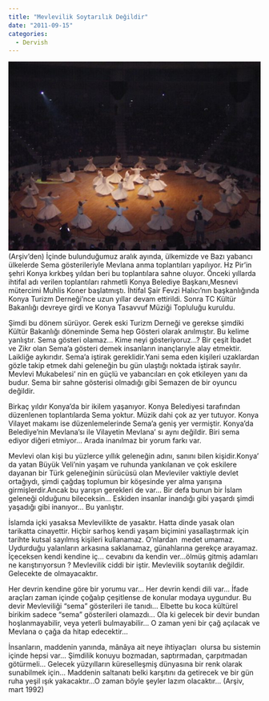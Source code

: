 ```yaml
---
title: "Mevlevilik Soytarılık Değildir"
date: "2011-09-15"
categories: 
  - Dervish
---
```


[![800px_mevleviler1.jpg](../uploads/2011/09/800px_mevleviler1.jpg)](../uploads/2011/09/800px_mevleviler1.jpg "800px_mevleviler1.jpg")(Arşiv’den) İçinde bulunduğumuz aralık ayında, ülkemizde ve Bazı yabancı ülkelerde Sema gösterileriyle Mevlana anma toplantıları yapılıyor. Hz Pir’in şehri Konya kırkbeş yıldan beri bu toplantılara sahne oluyor. Önceki yıllarda ihtifal adı verilen toplantıları rahmetli Konya Belediye Başkanı,Mesnevi mütercimi Muhlis Koner başlatmıştı. İhtifal Şair Fevzi Halıcı’nın başkanlığında Konya Turizm Derneği’nce uzun yıllar devam ettirildi. Sonra TC Kültür Bakanlığı devreye girdi ve Konya Tasavvuf Müziği Topluluğu kuruldu.

Şimdi bu dönem sürüyor. Gerek eski Turizm Derneği ve gerekse şimdiki Kültür Bakanlığı döneminde Sema hep Gösteri olarak anılmıştır. Bu kelime yanlıştır. Sema gösteri olamaz... Kime neyi gösteriyoruz...? Bir çeşit İbadet ve Zikr olan Sema’a gösteri demek insanların inançlarıyle alay etmektir. Laikliğe aykırıdır. Sema’a iştirak gereklidir.Yani sema eden kişileri uzaklardan gözle takip etmek dahi geleneğin bu gün ulaştığı noktada iştirak sayılır. Mevlevi Mukabelesi’ nin en güçlü ve yabancıları en çok etkileyen yanı da budur. Sema bir sahne gösterisi olmadığı gibi Semazen de bir oyuncu değildir.

Birkaç yıldır Konya’da bir ikilem yaşanıyor. Konya Belediyesi tarafından düzenlenen toplantılarda Sema yoktur. Müzik dahi çok az yer tutuyor. Konya Vilayet makamı ise düzenlemelerinde Sema’a geniş yer vermiştir. Konya’da Belediye’nin Mevlana’sı ile Vilayetin Mevlana’ sı aynı değildir. Biri sema ediyor diğeri etmiyor... Arada inanılmaz bir yorum farkı var.

Mevlevi olan kişi bu yüzlerce yıllık geleneğin adını, sanını bilen kişidir.Konya’ da yatan Büyük Veli’nin yaşam ve ruhunda yankılanan ve çok eskilere dayanan bir Türk geleneğinin sürücüsü olan Mevleviler vaktiyle devlet ortağıydı, şimdi çağdaş toplumun bir köşesinde yer alma yarışına girmişlerdir.Ancak bu yarışın gerekleri de var... Bir defa bunun bir İslam geleneği olduğunu bileceksin... Eskiden insanlar inandığı gibi yaşardı şimdi yaşadığı gibi inanıyor… Bu yanlıştır.

İslamda içki yasaksa Mevlevilikte de yasaktır. Hatta dinde yasak olan tarikatta cinayettir. Hiçbir sarhoş kendi yaşam biçimini yasallaştırmak için tarihte kutsal sayılmış kişileri kullanamaz. O’nlardan  medet umamaz. Uydurduğu yalanların arkasına saklanamaz, günahlarına gerekçe arayamaz. İçeceksen kendi kendine iç... cevabını da kendin ver...ölmüş gitmiş adamları ne karıştırıyorsun ? Mevlevilik ciddi bir iştir. Mevlevilik soytarılık değildir. Gelecekte de olmayacaktır.

Her devrin kendine göre bir yorumu var... Her devrin kendi dili var... İfade araçları zaman içinde çoğalıp çeşitlense de konular modaya uygundur. Bu devir Mevleviliği “sema” gösterileri ile tanıdı... Elbette bu koca kültürel birikim sadece “sema” gösterileri olamazdı... Ola ki gelecek bir devir bundan hoşlanmayabilir, veya yeterli bulmayabilir... O zaman yeni bir çağ açılacak ve Mevlana o çağa da hitap edecektir...

İnsanların, maddenin yanında, mânâya ait neye ihtiyaçları  olursa bu sistemin içinde hepsi var... Şimdilik konuyu bozmadan, saptırmadan, çarpıtmadan götürmeli... Gelecek yüzyılların küreselleşmiş dünyasına bir renk olarak sunabilmek için... Maddenin saltanatı belki karşıtını da getirecek ve bir gün ruha yeşil ışık yakacaktır...O zaman böyle şeyler lazım olacaktır... (Arşiv, mart 1992)
